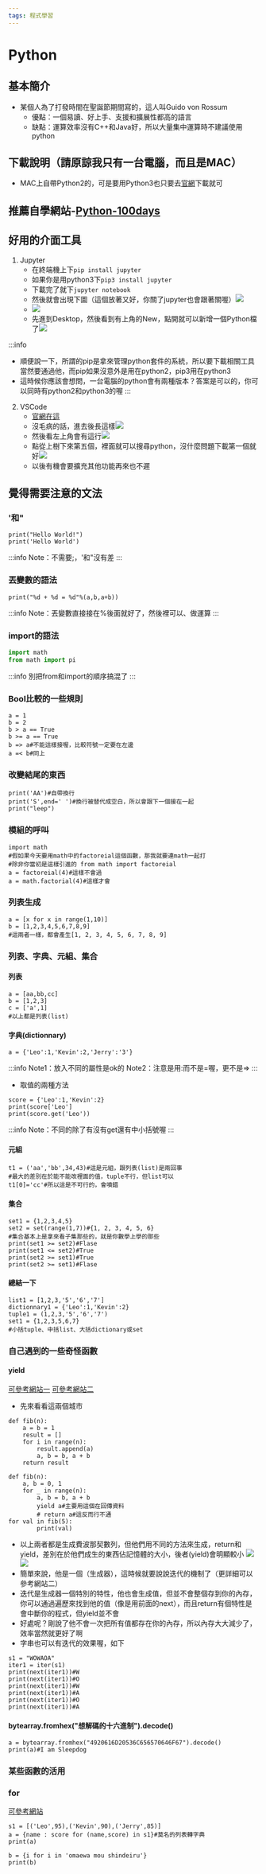 ```yaml
---
tags: 程式學習
---
```

# Python
## 基本簡介
- 某個人為了打發時間在聖誕節期間寫的，這人叫Guido von Rossum
    - 優點：一個易讀、好上手、支援和擴展性都高的語言
    - 缺點：運算效率沒有C++和Java好，所以大量集中運算時不建議使用python
## 下載說明（請原諒我只有一台電腦，而且是MAC）
- MAC上自帶Python2的，可是要用Python3也只要去[官網](https://www.python.org/downloads/)下載就可
## 推薦自學網站-[Python-100days](https://github.com/jackfrued/Python-100-Days)
## 好用的介面工具
1. Jupyter
    - 在終端機上下`pip install jupyter`
    - 如果你是用python3下`pip3 install jupyter`
    - 下載完了就下`jupyter notebook`
    - 然後就會出現下圖（這個放著又好，你關了jupyter也會跟著關喔）![](https://i.imgur.com/siVzLpt.png)
    - ![](https://i.imgur.com/6otZUES.png)
    - 先進到Desktop，然後看到有上角的New，點開就可以新增一個Python檔了![](https://i.imgur.com/xZzpjQT.png)

:::info
- 順便說一下，所謂的pip是拿來管理python套件的系統，所以要下載相關工具當然要通過他，而pip如果沒意外是用在python2，pip3用在python3
- 這時候你應該會想問，一台電腦的python會有兩種版本？答案是可以的，你可以同時有python2和python3的喔
:::
2. VSCode
    - [官網在這](https://code.visualstudio.com/)
    - 沒毛病的話，進去後長這樣![](https://i.imgur.com/4JnQ1HV.png)
    - 然後看左上角會有這行![](https://i.imgur.com/ef1eY71.png)
    - 點從上樹下來第五個，裡面就可以搜尋python，沒什麼問題下載第一個就好![](https://i.imgur.com/gkw4nWO.png)
    - 以後有機會要擴充其他功能再來也不遲

## 覺得需要注意的文法
### '和"
```python=
print("Hello World!")
print('Hello World')
```
:::info
Note：不需要;，'和"沒有差
:::
### 丟變數的語法
```python=
print("%d + %d = %d"%(a,b,a+b))
```
:::info
Note：丟變數直接接在%後面就好了，然後裡可以、做運算
:::
### import的語法
```python
import math
from math import pi
```
:::info
別把from和import的順序搞混了
:::
### Bool比較的一些規則
```python=
a = 1
b = 2
b > a == True
b >= a == True
b => a#不能這樣接喔，比較符號一定要在左邊
a =< b#同上
```
### 改變結尾的東西
```python=
print('AA')#自帶換行
print('S',end=' ')#換行被替代成空白，所以會跟下一個接在一起
print("leep")
```
### 模組的呼叫
```python=
import math
#假如果今天要用math中的factoreial這個函數，那我就要連math一起打
#除非你當初是這樣引進的 from math import factoreial
a = factoreial(4)#這樣不會過
a = math.factorial(4)#這樣才會
```
### 列表生成
```python=
a = [x for x in range(1,10)]
b = [1,2,3,4,5,6,7,8,9]
#這兩者一樣，都會產生[1, 2, 3, 4, 5, 6, 7, 8, 9]
```
### 列表、字典、元組、集合
#### 列表
```python=
a = [aa,bb,cc]
b = [1,2,3]
c = ['a',1]
#以上都是列表(list)
```
#### 字典(dictionnary)
```python=
a = {'Leo':1,'Kevin':2,'Jerry':'3'}
```
:::info
Note1：放入不同的屬性是ok的
Note2：注意是用:而不是=喔，更不是=>
:::
- 取值的兩種方法
```python=
score = {'Leo':1,'Kevin':2}
print(score['Leo']
print(score.get('Leo'))
```
:::info
Note：不同的除了有沒有get還有中小括號喔
:::
#### 元組
```python=
t1 = ('aa','bb',34,43)#這是元組，跟列表(list)是兩回事
#最大的差別在於能不能改裡面的值，tuple不行，但list可以
t1[0]='cc'#所以這是不可行的，會噴錯
```
#### 集合
```python=
set1 = {1,2,3,4,5}
set2 = set(range(1,7))#{1, 2, 3, 4, 5, 6}
#集合基本上是拿來看子集那些的，就是你數學上學的那些
print(set1 >= set2)#Flase
print(set1 <= set2)#True
print(set2 >= set1)#True
print(set2 >= set1)#Flase
```
#### 總結一下
```python=
list1 = [1,2,3,'5','6','7']
dictionnary1 = {'Leo':1,'Kevin':2}
tuple1 = (1,2,3,'5','6','7')
set1 = {1,2,3,5,6,7}
#小括tuple、中括list、大括dictionary或set
```
### 自己遇到的一些奇怪函數
#### yield
[可參考網站一](https://openhome.cc/Gossip/Python/YieldGenerator.html)
[可參考網站二](https://eastlakeside.gitbooks.io/interpy-zh/content/Generators/Generators.html)
- 先來看看這兩個城市
```python=
def fib(n):
    a = b = 1
    result = []
    for i in range(n):
        result.append(a)
        a, b = b, a + b
    return result
```
```python=
def fib(n):
    a, b = 0, 1
    for _ in range(n):
        a, b = b, a + b
        yield a#主要用這個在回傳資料
        # return a#這反而行不通
for val in fib(5):
        print(val)
```
- 以上兩者都是生成費波那契數列，但他們用不同的方法來生成，return和yield，差別在於他們成生的東西佔記憶體的大小，後者(yield)會明顯較小
![](https://i.imgur.com/rXWCXBz.png)
![](https://i.imgur.com/rrHraTe.png)
- 簡單來說，他是一個（生成器），這時候就要說說迭代的機制了（更詳細可以參考網站二）
- 迭代是生成器一個特別的特性，他也會生成值，但並不會整個存到你的內存，你可以通過遍歷來找到他的值（像是用前面的next），而且return有個特性是會中斷你的程式，但yield並不會
- 好處呢？剛說了他不會一次把所有值都存在你的內存，所以內存大大減少了，效率當然就更好了啊
- 字串也可以有迭代的效果喔，如下
```python=
s1 = "WOWAOA"
iter1 = iter(s1)
print(next(iter1))#W
print(next(iter1))#O
print(next(iter1))#W
print(next(iter1))#A
print(next(iter1))#O
print(next(iter1))#A
```
#### bytearray.fromhex("想解碼的十六進制").decode()
```python=
a = bytearray.fromhex("4920616D20536C656570646F67").decode()
print(a)#I am Sleepdog
```


### 某些函數的活用
### for
[可參考網站](https://openhome.cc/Gossip/Python/ForComprehension.html)
```python=
s1 = [('Leo',95),('Kevin',90),('Jerry',85)]
a = {name : score for (name,score) in s1}#莫名的列表轉字典
print(a)

b = {i for i in 'omaewa mou shindeiru'}
print(b)
```
